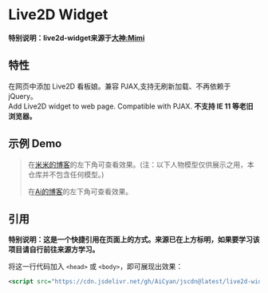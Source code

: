 # Live2D Widget

**特别说明：live2d-widget来源于[大神:Mimi](https://github.com/stevenjoezhang/live2d-widget)**


## 特性

在网页中添加 Live2D 看板娘。兼容 PJAX,支持无刷新加载、不再依赖于 jQuery。  
Add Live2D widget to web page. Compatible with PJAX.
**不支持 IE 11 等老旧浏览器。**


## 示例 Demo

>在[米米的博客](https://zhangshuqiao.org)的左下角可查看效果。(注：以下人物模型仅供展示之用，本仓库并不包含任何模型。)
>
>在[Ai的博客](https://cm.aicyan.top)的左下角可查看效果。

## 引用

**特别说明：这是一个快捷引用在页面上的方式。来源已在上方标明，如果要学习该项目请自行前往来源方学习。**

将这一行代码加入 `<head>` 或 `<body>`，即可展现出效果：
```xml
<script src="https://cdn.jsdelivr.net/gh/AiCyan/jscdn@latest/live2d-widget/autoload.js"></script>
```

